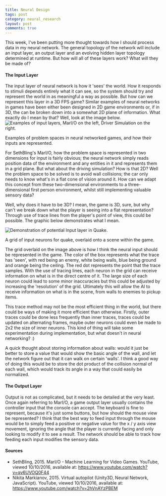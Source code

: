 ```yaml
---
title: Neural Design
tags: post
category: neural_research
layout: post
comments: true
---
```


This week, I've been putting more thought towards how I should process data in my neural network. The general topology of the network will include an input layer, an output layer and an evolving hidden layer topology determined at runtime. But how will all of these layers work? What will they be made of?

<h4>The Input Layer</h4>
The input layer of neural network is how it 'sees' the world. How it responds to stimuli depends entirely what it can see, so the system should try and represent the world in as meaningful a way as possible. But how can we represent this layer in a 3D FPS game? Similar examples of neural networks in games have been either been designed in 2D game environments or, if in 3D, the can be broken down into a somewhat 2D plane of information. What exactly do I mean by that? Well, look at the image below.

<img src="{{site.baseurl}}/images/neural_research/input_layer_example.png" alt="Examples of input layers, MarI/O on the left, Driver Simulation on the right." class="img-responsive post-image"/>
<p class="post-image-caption">Examples of problem spaces in neural networked games, and how their inputs are represented.<sup><a href="#s1"></a><a href="#s2"></a></sup></p>

For SethBling's MarI/O, how the problem space is represented in two dimensions for input is fairly obvious; the neural network simply reads position data of the environment and any entities in it and represents them in a grid plane. But what about the driving simulation? How is that 2D? Well the problem space to be solved is to avoid wall collisions; the car only needs to know what's in a flat cone of vision around it. How can we adapt this concept from these two-dimensional environments to a three-dimensional first person environment, whilst still implementing valuable sensory data?

Well, why does it have to be 3D? I mean, the game is 3D, sure, but why can't we break down what the player is seeing into a flat representation? Through use of trace lines from the player's point of view, this could be possible. The graphic below demonstrates what I mean.

<img src="{{site.baseurl}}/images/neural_research/quake_input_proposal_v1.png" alt="Demonstration of potential Input layer in Quake." class="img-responsive post-image"/>
<p class="post-image-caption">A grid of input neurons for quake, overlaid onto a scene within the game.</p>

The grid overlaid on the image above is how I think the neural input should be represented in the game. The color of the box represents what the trace has 'seen', with red being an enemy, white being walls, blue being ground and orange being the ceiling. The red dot represents the point that the trace samples. With the use of tracing lines, each neuron in the grid can receive information on what is in the direct centre of it. The large size of each neuron could lead to some minor inaccuracies but this could be adjusted by increasing the 'resolution' of the grid. Ultimately this will allow the AI to receive information on what is in the scene, from walls to enemies to pickup items.

This trace method may not be the most efficient thing in the world, but there could be ways of making it more efficient than otherwise. Firstly, outer traces could be done less frequently than inner traces, traces could be updated on alternating frames, maybe outer neurons could even be made to 2x2 the size of inner neurons. This kind of thing will take some experimentation during implementation, but what doesn't in neural networking? :)

A quick thought about storing information about walls: would it just be better to store a value that would show the basic angle of the wall, and let the network figure out that it can walk on certain 'walls'. I think a good way of doing this would be to store the dot product of the collision normal of each wall, which would track its angle in a way that could easily be normalized. 

<h4>The Output Layer</h4>
Output is not as complicated, but it needs to be detailed at the very least. Once again referring to MarI/O, a game output layer usually contains the controller input that the console can accept. The keyboard is fine to represent, because it's just some buttons, but how should the mouse view be represented? I think that the best way to feed input through the mouse would be to simply feed a positive or negative value for the x / y axis view movement, ignoring the angle that the player is currently facing and only looking to modify it to see a result. The network should be able to track how feeding each input modifies the sensory data.

<h4>Sources</h4>
<ul class="sources">
  <li id="s1">SethBling, 2015. MarI/O - Machine Learning for Video Games. YouTube, viewed 10/10/2016, available at: <a href="https://www.youtube.com/watch?v=qv6UVOQ0F44">https://www.youtube.com/watch?v=qv6UVOQ0F44</a></li>
  <li id="s2">Nikita Markianov, 2015. Virtual autopilot (Unity3D, Neural Network, JavaScript). YouTube, viewed 10/10/2016, available at: <a href="https://www.youtube.com/watch?v=2hVnAYzPBEM">https://www.youtube.com/watch?v=2hVnAYzPBEM</a></li>
</ul>